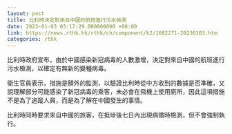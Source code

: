 ```yaml
---
layout: post
title: 比利時決定對來自中國的航班進行污水檢測
date: 2023-01-03 03:17:29.000000000 +08:00
link: https://news.rthk.hk/rthk/ch/component/k2/1682271-20230103.htm
categories: rthk
---
```


比利時政府宣布，由於中國感染新冠病毒的人數激增，決定對來自中國的航班進行污水檢測，以確定有無新的變種病毒。

衛生官員表示，措施是額外的監測，以驗證比利時從中方收到的數據是否準確，又說理解部分可能感染了新冠病毒的乘客，未必會在飛機上使用廁所，因此這項措施不是為了追蹤人員，而是為了解在中國發生的事情。

比利時同時要求來自中國的旅客，在抵埗後七日內出現病徵時檢測，但不會強制執行。
